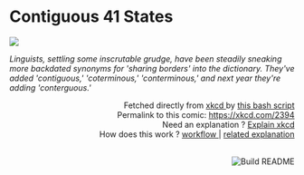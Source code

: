 # <b>Contiguous 41 States</b>

[![](https://imgs.xkcd.com/comics/contiguous_41_states.png)](https://xkcd.com/2394)

<i>Linguists, settling some inscrutable grudge, have been steadily sneaking more backdated synonyms for &#39;sharing borders&#39; into the dictionary. They&#39;ve added &#39;contiguous,&#39; &#39;coterminous,&#39; &#39;conterminous,&#39; and next year they&#39;re adding &#39;conterguous.&#39;</i>

<div align="right">
  Fetched directly from
  <a href="https://xkcd.com">
    xkcd
  </a>
  by
  <a href="https://github.com/Vanille-N/Vanille-N/blob/master/fetch">
    this bash script
  </a>
</div>
<div align="right">
  Permalink to this comic:
  <a href="https://xkcd.com/2394">
    https://xkcd.com/2394
  </a>
</div>
<div align="right">
  Need an explanation ?
  <a href="https://www.explainxkcd.com/wiki/index.php/2394">
    Explain xkcd
  </a>
</div>
<div align="right">
  How does this work ?
  <a href="https://github.com/Vanille-N/Vanille-N/blob/master/.github/workflows/build.yml">
    workflow
  </a>
  |
  <a href="https://simonwillison.net/2020/Jul/10/self-updating-profile-readme/">
    related explanation
  </a>
</div><br>

<a href="https://github.com/Vanille-N/Vanille-N/actions"><img src="https://github.com/Vanille-N/Vanille-N/workflows/Build%20README/badge.svg" align="right" alt="Build README"></a>
